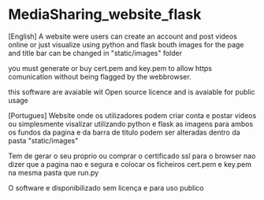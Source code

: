 # MediaSharing_website_flask
[English]
A website were users can create an account and post videos online or just visualize using python and flask
bouth images for the page and title bar can be changed in "static/images" folder

you must generate or buy cert.pem and key.pem to allow https comunication without being flagged by the webbrowser.

this software are avaiable wit Open source licence and is avaiable for public usage

[Portugues]
Website onde os utilizadores podem criar conta e postar videos ou simplesmente visalizar utilizando python e flask
as imagens para ambos os fundos da pagina e da barra de titulo podem ser alteradas dentro da pasta "static/images"

Tem de gerar o seu proprio ou comprar o certificado ssl para o browser nao dizer que a pagina nao e segura e colocar os ficheiros cert.pem e key.pem na mesma pasta que run.py


O software e disponibilizado sem licença e para uso publico
